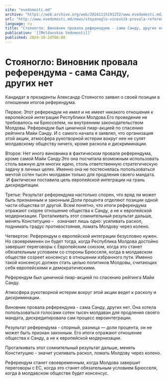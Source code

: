 ```yaml
---
site: "evedomosti.md"
archive: "https://web.archive.org/web/20241115191252/www.evedomosti.md/news/stoyanoglo-vinovnik-provala-referenduma-sama-sandu-drugih-ne"
url: "http://www.evedomosti.md/news/stoyanoglo-vinovnik-provala-referenduma-sama-sandu-drugih-ne"
language: ru
title: "Стояногло: Виновник провала референдума - сама Санду, других нет"
publication: '[[Moldavskie Vedomosti]]'
published: 2024-10-24T06:00
---
```


# Стояногло: Виновник провала референдума - сама Санду, других нет

Кандидат в президенты Александр Стояногло заявил о своей позиции в отношении итогов референдума.

Первое: Этот референдум не имел и не имеет никакого отношения к европейской интеграции Республики Молдова.Его проведение не требовалось ни Брюсселем, ни внутренним законодательством Молдовы. Референдум был циничной пиар-акцией по спасению рейтинга Майи Санду. И с самого начала я заявлял, что организация этой акции, атмосфера рукотворной истерии вокруг нее не сулят молдавскому обществу ничего, кроме раскола и дискриминации.

Второе: Нет иного виновника в фактическом провале референдума, кроме самой Майи Санду.Это она посчитала возможным использовать столь важную для многих идею, столь ответственную стратегическую задачу в личных целях. Именно она не постеснялась попользоваться мечтой сотен тысяч молдаван только для продления своего мандата.   И фактически поставила цель европейской интеграции на грань дискредитации.

Третье: Результат референдума настолько спорен, что вряд ли может быть признанным и законным.Доли процента отделяют позиции одной части общества от другой. Всем понятно, что итоги референдума отражают скорее отношение общества к Санду, а не к европейской модернизации. Проталкивать этот сомнительный результат дальше, менять Конституцию –   означает лишь одно: усиливать раскол, поднимать градус противостояния, ломать Молдову через колено.

Четвертое: Референдум о европейской интеграции безусловно нужен. Но своевременен он будет тогда, когда Республика Молдова достойно завершит переговоры с Европейским союзом, когда это станет обязательным условием со стороны Брюсселя, когда в молдавском обществе созреет консенсус в отношении избранного пути. Именно такой консенсус должен стать целью политиков Молдовы, считающих себя европейскими и демократическими.

Референдум был циничной пиар-акцией по спасению рейтинга Майи Санду.

Атмосфера рукотворной истерии вокруг этой акции ведет к расколу и дискриминации.

Виновник провала референдума - сама Санду, других нет. Она хотела попользоваться голосами сотен тысяч молдаван для продления своего мандата, дискредитировала сам процесс евроинтеграции.

Результат референдума - спорный, разница — доли процента, он не может быть признан законным. Его итоги отражают отношение общества к Санду, а не к европейской модернизации.

Проталкивать этот сомнительный результат дальше, менять Конституцию - значит усиливать раскол, ломать Молдову через колено.

Референдум станет своевременным, когда Молдова завершит переговоры с ЕС, когда это станет обязательным условием Брюсселя, когда в молдавском обществе будет консенсус.